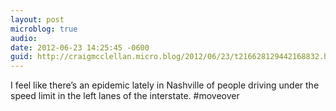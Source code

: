 ```yaml
---
layout: post
microblog: true
audio: 
date: 2012-06-23 14:25:45 -0600
guid: http://craigmcclellan.micro.blog/2012/06/23/t216628129442168832.html
---
```

I feel like there’s an epidemic lately in Nashville of people driving under the speed limit in the left lanes of the interstate. #moveover
